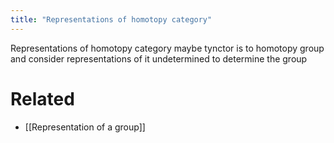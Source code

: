 ```yaml
---
title: "Representations of homotopy category"
---
```


      

Representations of homotopy category maybe tynctor is to homotopy group and consider representations of it undetermined to determine the group

# Related
- [[Representation of a group]]